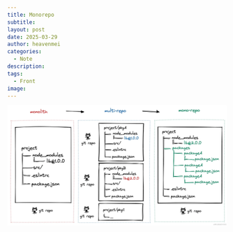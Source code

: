 ```yaml
---
title: Monorepo
subtitle: 
layout: post
date: 2025-03-29
author: heavenmei
categories:
  - Note
description: 
tags:
  - Front
image:
---
```

![](assets/2025-03-26-monorepo-20250329055914.png)


